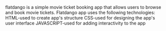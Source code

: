 flatdango is a simple movie ticket booking app that allows users to browse and book movie tickets.
Flatdango app uses the following technologies:
HTML-used to create app's structure
CSS-used for designing the app's user interface
JAVASCRIPT-used for adding interactivity to the app